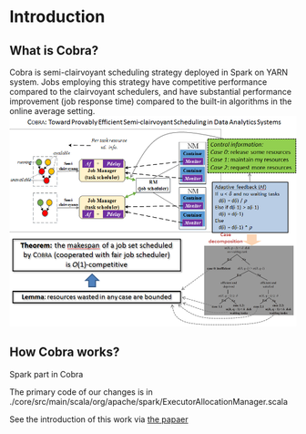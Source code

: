 Introduction
===
What is Cobra?
---
Cobra is semi-clairvoyant scheduling strategy deployed in Spark on YARN system. Jobs employing this strategy have competitive performance compared to the clairvoyant schedulers, and have substantial performance improvement (job response time) compared to the built-in algorithms in the online average setting.
![image](https://github.com/DislabNJU/Spark/blob/branch-2.0/oneslide.png)

How Cobra works?
---
Spark part in Cobra

The primary code of our changes is in ./core/src/main/scala/org/apache/spark/ExecutorAllocationManager.scala 

See the introduction of this work via [the papaer](https://github.com/DislabNJU/Spark/blob/branch-2.0/INFOCOM%20final%20version.pdf)

